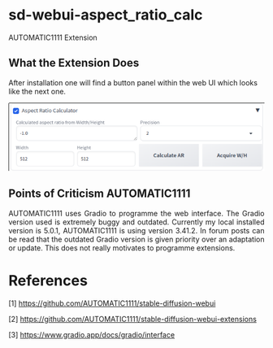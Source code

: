 # sd-webui-aspect_ratio_calc
AUTOMATIC1111 Extension


## What the Extension Does

After installation one will find a button panel within the web UI which looks like the next one.

<a target="_blank" href=""><img src="./images/calculator.png" alt="button panel"></a>

## Points of Criticism AUTOMATIC1111

<p align="justify">AUTOMATIC1111 uses Gradio to programme the web interface. The Gradio version used is extremely buggy and outdated. Currently my local installed version is 5.0.1, AUTOMATIC1111 is using version 3.41.2. In forum posts can be read that the outdated Gradio version is given priority over an adaptation or update. This does not really motivates to programme extensions.</p>

# References

[1] https://github.com/AUTOMATIC1111/stable-diffusion-webui

[2] https://github.com/AUTOMATIC1111/stable-diffusion-webui-extensions

[3] https://www.gradio.app/docs/gradio/interface
